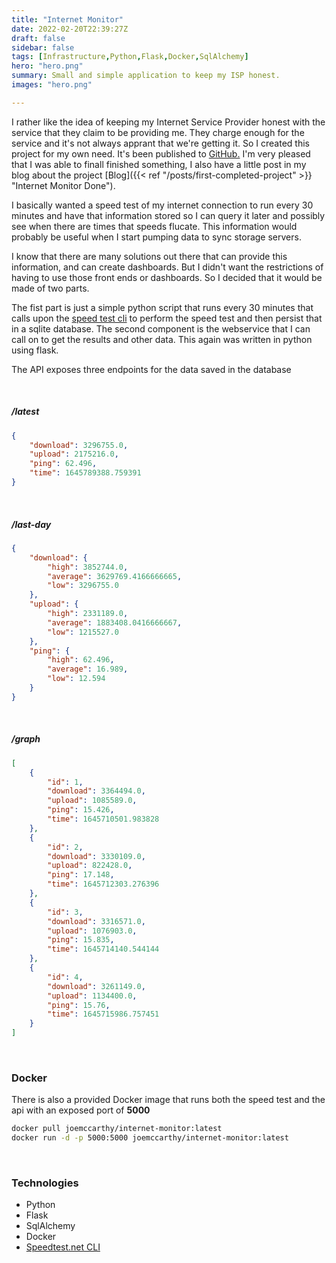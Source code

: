 ```yaml
---
title: "Internet Monitor"
date: 2022-02-20T22:39:27Z
draft: false
sidebar: false
tags: [Infrastructure,Python,Flask,Docker,SqlAlchemy]
hero: "hero.png"
summary: Small and simple application to keep my ISP honest.
images: "hero.png"

---
```


I rather like the idea of keeping my Internet Service Provider honest with the service that they claim to be providing me. They charge enough for the service and it's not always apprant that we're getting it. So I created this project for my own need. It's been published to [GitHub.](https://github.com/joseph-mccarthy/internet-monitor) I'm very pleased that I was able to finall finished something, I also have a little post in my blog about the project [Blog]({{< ref "/posts/first-completed-project" >}} "Internet Monitor Done").

I basically wanted a speed test of my internet connection to run every 30 minutes and have that information stored so I can query it later and possibly see when there are times that speeds flucate. This information would probably be useful when I start pumping data to sync storage servers.

I know that there are many solutions out there that can provide this information, and can create dashboards. But I didn't want the restrictions of having to use those front ends or dashboards. So I decided that it would be made of two parts.

The fist part is just a simple python script that runs every 30 minutes that calls upon the [speed test cli](https://www.speedtest.net/apps/cli) to perform the speed test and then persist that in a sqlite database. The second component is the webservice that I can call on to get the results and other data. This again was written in python using flask.

The API exposes three endpoints for the data saved in the database

&nbsp;
&nbsp;

##### /latest

```json
{
    "download": 3296755.0,
    "upload": 2175216.0,
    "ping": 62.496,
    "time": 1645789388.759391
}
```

&nbsp;
&nbsp;

##### /last-day

```json
{
    "download": {
        "high": 3852744.0,
        "average": 3629769.4166666665,
        "low": 3296755.0
    },
    "upload": {
        "high": 2331189.0,
        "average": 1883408.0416666667,
        "low": 1215527.0
    },
    "ping": {
        "high": 62.496,
        "average": 16.989,
        "low": 12.594
    }
}
```

&nbsp;
&nbsp;

##### /graph

```json
[
    {
        "id": 1,
        "download": 3364494.0,
        "upload": 1085589.0,
        "ping": 15.426,
        "time": 1645710501.983828
    },
    {
        "id": 2,
        "download": 3330109.0,
        "upload": 822428.0,
        "ping": 17.148,
        "time": 1645712303.276396
    },
    {
        "id": 3,
        "download": 3316571.0,
        "upload": 1076903.0,
        "ping": 15.835,
        "time": 1645714140.544144
    },
    {
        "id": 4,
        "download": 3261149.0,
        "upload": 1134400.0,
        "ping": 15.76,
        "time": 1645715986.757451
    }
]
```

&nbsp;
&nbsp;

### Docker

There is also a provided Docker image that runs both the speed test and the api with an exposed port of **5000**

```sh
docker pull joemccarthy/internet-monitor:latest
docker run -d -p 5000:5000 joemccarthy/internet-monitor:latest
```

&nbsp;
&nbsp;

### Technologies

- Python
- Flask
- SqlAlchemy
- Docker
- [Speedtest.net CLI](https://www.speedtest.net/apps/cli)
